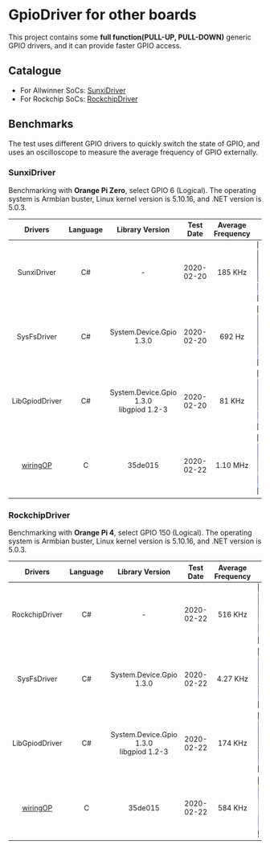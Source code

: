 # GpioDriver for other boards

This project contains some **full function(PULL-UP, PULL-DOWN)** generic GPIO drivers, and it can provide faster GPIO access.

## Catalogue

* For Allwinner SoCs: [SunxiDriver](Drivers/Sunxi/README.md)
* For Rockchip SoCs: [RockchipDriver](Drivers/Rockchip/README.md)

## Benchmarks

The test uses different GPIO drivers to quickly switch the state of GPIO, and uses an oscilloscope to measure the average frequency of GPIO externally.

### SunxiDriver

Benchmarking with **Orange Pi Zero**, select GPIO 6 (Logical). The operating system is Armbian buster, Linux kernel version is 5.10.16, and .NET version is 5.0.3.

| Drivers| Language | Library Version | Test Date | Average Frequency |  |
| :-: | :-: | :-: | :-: | :-: | :-: |
| SunxiDriver | C# | - | 2020-02-20 | 185 KHz | <img src="imgs/SunxiDriver/sunxi.jpg" height="120"/> |
| SysFsDriver | C# | System.Device.Gpio 1.3.0 | 2020-02-20 | 692 Hz | <img src="imgs/SunxiDriver/sysfs.jpg" height="120"/> |
| LibGpiodDriver | C# | System.Device.Gpio 1.3.0 <br/> libgpiod 1.2-3 | 2020-02-20 | 81 KHz | <img src="imgs/SunxiDriver/libgpiod.jpg" height="120"/> |
| [wiringOP](https://github.com/orangepi-xunlong/wiringOP) | C | 35de015 | 2020-02-22 | 1.10 MHz | <img src="imgs/SunxiDriver/wiringOP.jpg" height="120"/> |

### RockchipDriver

Benchmarking with **Orange Pi 4**, select GPIO 150 (Logical). The operating system is Armbian buster, Linux kernel version is 5.10.16, and .NET version is 5.0.3.

| Drivers| Language | Library Version | Test Date | Average Frequency |  |
| :-: | :-: | :-: | :-: | :-: | :-: |
| RockchipDriver | C# | - | 2020-02-22 | 516 KHz | <img src="imgs/RockchipDriver/rockchip.jpg" height="120"/> |
| SysFsDriver | C# | System.Device.Gpio 1.3.0 | 2020-02-22 | 4.27 KHz | <img src="imgs/RockchipDriver/sysfs.jpg" height="120"/> |
| LibGpiodDriver | C# | System.Device.Gpio 1.3.0 <br/> libgpiod 1.2-3 | 2020-02-22 | 174 KHz | <img src="imgs/RockchipDriver/libgpiod.jpg" height="120"/> |
| [wiringOP](https://github.com/orangepi-xunlong/wiringOP) | C | 35de015 | 2020-02-22 | 584 KHz | <img src="imgs/RockchipDriver/wiringOP.jpg" height="120"/> |
